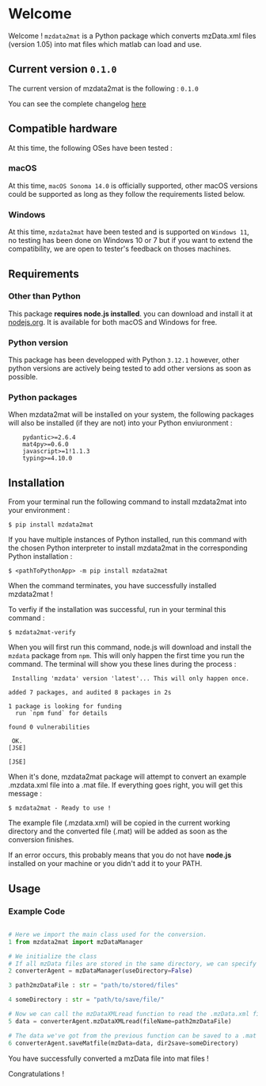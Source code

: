 # Welcome
Welcome ! `mzdata2mat` is a Python package which converts mzData.xml files (version 1.05) into mat files which matlab can load and use.

## Current version `0.1.0`
The current version of mzdata2mat is the following : `0.1.0`

You can see the complete changelog [here](Changelog.md)

## Compatible hardware
At this time, the following OSes have been tested :

### macOS
At this time, `macOS Sonoma 14.0` is officially supported, other macOS versions could be supported as long as they follow the requirements listed below.

### Windows
At this time, `mzdata2mat` have been tested and is supported on `Windows 11`, no testing has been done on Windows 10 or 7 but if you want to extend the compatibility, we are open to tester's feedback on thoses machines.

## Requirements
### Other than Python
This package __requires node.js installed__. you can download and install it at [nodejs.org](https://nodejs.org/en). It is available for both macOS and Windows for free.

### Python version
This package has been developped with Python `3.12.1` however, other python versions are actively being tested to add other versions as soon as possible.

### Python packages
When mzdata2mat will be installed on your system, the following packages will also be installed (if they are not) into your Python enviuronment : 
```
    pydantic>=2.6.4
    mat4py>=0.6.0
    javascript>=1!1.1.3
    typing>=4.10.0
```
## Installation
From your terminal run the following command to install mzdata2mat into your environment :
```shell
$ pip install mzdata2mat
```
If you have multiple instances of Python installed, run this command with the chosen Python interpreter to install mzdata2mat in the corresponding Python installation :
```shell
$ <pathToPythonApp> -m pip install mzdata2mat
```
When the command terminates, you have successfully installed mzdata2mat !

To verfiy if the installation was successful, run in your terminal this command :
```shell
$ mzdata2mat-verify
```
When you will first run this command, node.js will download and install the `mzdata` package from `npm`. This will only happen the first time you run the command. The terminal will show you these lines during the process :
```shell
 Installing 'mzdata' version 'latest'... This will only happen once. 

added 7 packages, and audited 8 packages in 2s

1 package is looking for funding
  run `npm fund` for details

found 0 vulnerabilities

 OK. 
[JSE] 

[JSE] 
```
When it's done, mzdata2mat package will attempt to convert an example .mzdata.xml file into a .mat file. If everything goes right, you will get this message :
```shell
$ mzdata2mat - Ready to use !
```
The example file (.mzdata.xml) will be copied in the current working directory and the converted file (.mat) will be added as soon as the conversion finishes.

If an error occurs, this probably means that you do not have __node.js__ installed on your machine or you didn't add it to your PATH.

## Usage

### Example Code

```python

# Here we import the main class used for the conversion.
1 from mzdata2mat import mzDataManager

# We initialize the class
# If all mzData files are stored in the same directory, we can specify the parameter `mzDataPath` instead of `useDirectory`.
2 converterAgent = mzDataManager(useDirectory=False)

3 path2mzDataFile : str = "path/to/stored/files"

4 someDirectory : str = "path/to/save/file/"

# Now we can call the mzDataXMLread function to read the .mzData.xml file:
5 data = converterAgent.mzDataXMLread(fileName=path2mzDataFile)

# The data we've got from the previous function can be saved to a .mat file with the saveMatfile funtion:
6 converterAgent.saveMatfile(mzData=data, dir2save=someDirectory)

```

You have successfully converted a mzData file into mat files ! 

Congratulations !